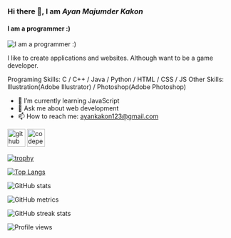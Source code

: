### Hi there 👋, I am *Ayan Majumder Kakon*
#### I am a programmer :)
![I am a programmer :)](https://scontent.fdac11-1.fna.fbcdn.net/v/t1.6435-9/175917617_2757120554600488_6388869846554252666_n.jpg?stp=dst-jpg_p526x296&_nc_cat=111&ccb=1-5&_nc_sid=0debeb&_nc_ohc=ET7NxdRzZcwAX8o2ous&_nc_ht=scontent.fdac11-1.fna&oh=00_AT8MQ9uwNLfi60y7XIq_IC4ovqG0g8WmRtgDb2AmvJanXQ&oe=62695300)

I like to create applications and websites. Although want to be a game developer. 

Programing Skills:  C / C++ / Java / Python / HTML / CSS / JS 
Other Skills: Illustration(Adobe Illustrator) / Photoshop(Adobe Photoshop)

- 🌱 I’m currently learning JavaScript 
- 💬 Ask me about web development 
- 📫 How to reach me: ayankakon123@gmail.com 


[<img src='https://cdn.jsdelivr.net/npm/simple-icons@3.0.1/icons/github.svg' alt='github' height='40'>](https://github.com/AyanMK)  [<img src='https://cdn.jsdelivr.net/npm/simple-icons@3.0.1/icons/codepen.svg' alt='codepen' height='40'>](https://codepen.io/@ayanmk)  

[![trophy](https://github-profile-trophy.vercel.app/?username=AyanMK)](https://github.com/ryo-ma/github-profile-trophy)

[![Top Langs](https://github-readme-stats.vercel.app/api/top-langs/?username=AyanMK)](https://github.com/anuraghazra/github-readme-stats)

![GitHub stats](https://github-readme-stats.vercel.app/api?username=AyanMK&show_icons=true)  

![GitHub metrics](https://metrics.lecoq.io/AyanMK)  

![GitHub streak stats](https://github-readme-streak-stats.herokuapp.com/?user=AyanMK)  

![Profile views](https://gpvc.arturio.dev/AyanMK)  
